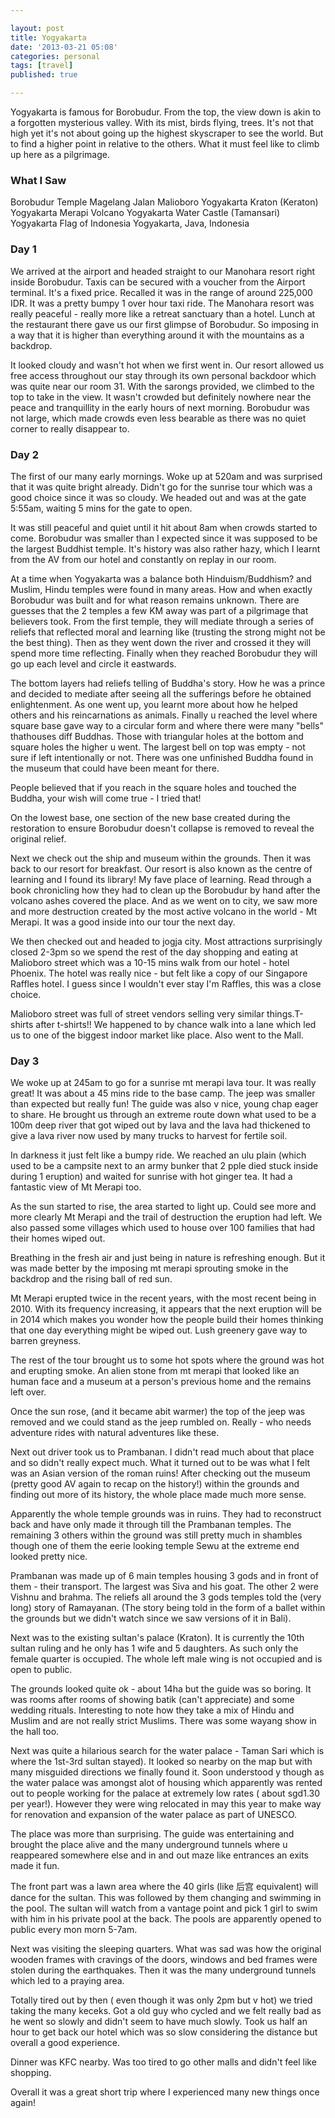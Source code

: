 ```yaml
---

layout: post
title: Yogyakarta
date: '2013-03-21 05:08'
categories: personal
tags: [travel]
published: true

---
```



Yogyakarta is famous for Borobudur. From the top, the view down is akin to a forgotten mysterious valley. With its mist, birds flying, trees. It's not that high yet it's not about going up the highest skyscraper to see the world. But to find a higher point in relative to the others. What it must feel like to climb up here as a pilgrimage.
<h3>What I Saw</h3>
Borobudur Temple Magelang
Jalan Malioboro Yogyakarta
Kraton (Keraton) Yogyakarta
Merapi Volcano Yogyakarta
Water Castle (Tamansari) Yogyakarta
Flag of Indonesia Yogyakarta, Java, Indonesia

<h3>Day 1</h3>
We arrived at the airport and headed straight to our Manohara resort right inside Borobudur. Taxis can be secured with a voucher from the Airport terminal. It's a fixed price. Recalled it was in the range of around 225,000 IDR. It was a pretty bumpy 1 over hour taxi ride. The Manohara resort was really peaceful - really more like a retreat sanctuary than a hotel. Lunch at the restaurant there gave us our first glimpse of Borobudur. So imposing in a way that it is higher than everything around it with the mountains as a backdrop.
 
It looked cloudy and wasn't hot when we first went in. Our resort allowed us free access throughout our stay through its own personal backdoor which was quite near our room 31. With the sarongs provided, we climbed to the top to take in the view. It wasn't crowded but definitely nowhere near the peace and tranquillity in the early hours of next morning. Borobudur was not large, which made crowds even less bearable as there was no quiet corner to really disappear to.
<h3>Day 2</h3>
The first of our many early mornings. Woke up at 520am and was surprised that it was quite bright already. Didn't go for the sunrise tour which was a good choice since it was so cloudy. We headed out and was at the gate 5:55am, waiting 5 mins for the gate to open.
 
It was still peaceful and quiet until it hit about 8am when crowds started to come. Borobudur was smaller than I expected since it was supposed to be the largest Buddhist temple. It's history was also rather hazy, which I learnt from the AV from our hotel and constantly on replay in our room.
 
At a time when Yogyakarta was a balance both Hinduism/Buddhism? and Muslim, Hindu temples were found in many areas. How and when exactly Borobudur was built and for what reason remains unknown. There are guesses that the 2 temples a few KM away was part of a pilgrimage that believers took. From the first temple, they will mediate through a series of reliefs that reflected moral and learning like (trusting the strong might not be the best thing). Then as they went down the river and crossed it they will spend more time reflecting. Finally when they reached Borobudur they will go up each level and circle it eastwards.
 
The bottom layers had reliefs telling of Buddha's story. How he was a prince and decided to mediate after seeing all the sufferings before he obtained enlightenment. As one went up, you learnt more about how he helped others and his reincarnations as animals. Finally u reached the level where square base gave way to a circular form and where there were many "bells" thathouses diff Buddhas. Those with triangular holes at the bottom and square holes the higher u went. The largest bell on top was empty - not sure if left intentionally or not. There was one unfinished Buddha found in the museum that could have been meant for there.
 
People believed that if you reach in the square holes and touched the Buddha, your wish will come true - I tried that!
 
On the lowest base, one section of the new base created during the restoration to ensure Borobudur doesn't collapse is removed to reveal the original relief.
 
Next we check out the ship and museum within the grounds. Then it was back to our resort for breakfast. Our resort is also known as the centre of learning and I found its library! My fave place of learning. Read through a book chronicling how they had to clean up the Borobudur by hand after the volcano ashes covered the place. And as we went on to city, we saw more and more destruction created by the most active volcano in the world - Mt Merapi. It was a good inside into our tour the next day.
 
We then checked out and headed to jogja city. Most attractions surprisingly closed 2-3pm so we spend the rest of the day shopping and eating at Malioboro street which was a 10-15 mins walk from our hotel - hotel Phoenix. The hotel was really nice - but felt like a copy of our Singapore Raffles hotel. I guess since I wouldn't ever stay I'm Raffles, this was a close choice.
 
Malioboro street was full of street vendors selling very similar things.T-shirts after t-shirts!! We happened to by chance walk into a lane which led us to one of the biggest indoor market like place. Also went to the Mall.
<h3>Day 3</h3>
We woke up at 245am to go for a sunrise mt merapi lava tour. It was really great! It was about a 45 mins ride to the base camp. The jeep was smaller than expected but really fun! The guide was also v nice, young chap eager to share. He brought us through an extreme route down what used to be a 100m deep river that got wiped out by lava and the lava had thickened to give a lava river now used by many trucks to harvest for fertile soil.
 
In darkness it just felt like a bumpy ride. We reached an ulu plain (which used to be a campsite next to an army bunker that 2 pple died stuck inside during 1 eruption) and waited for sunrise with hot ginger tea. It had a fantastic view of Mt Merapi too.
 
As the sun started to rise, the area started to light up. Could see more and more clearly Mt Merapi and the trail of destruction the eruption had left. We also passed some villages which used to house over 100 families that had their homes wiped out.
 
Breathing in the fresh air and just being in nature is refreshing enough. But it was made better by the imposing mt merapi sprouting smoke in the backdrop and the rising ball of red sun.
 
Mt Merapi erupted twice in the recent years, with the most recent being in 2010. With its frequency increasing, it appears that the next eruption will be in 2014 which makes you wonder how the people build their homes thinking that one day everything might be wiped out. Lush greenery gave way to barren greyness.
 
The rest of the tour brought us to some hot spots where the ground was hot and erupting smoke. An alien stone from mt merapi that looked like an human face and a museum at a person's previous home and the remains left over.
 
Once the sun rose, (and it became abit warmer) the top of the jeep was removed and we could stand as the jeep rumbled on. Really - who needs adventure rides with natural adventures like these.
 
Next out driver took us to Prambanan. I didn't read much about that place and so didn't really expect much. What it turned out to be was what I felt was an Asian version of the roman ruins! After checking out the museum (pretty good AV again to recap on the history!) within the grounds and finding out more of its history, the whole place made much more sense.
 
Apparently the whole temple grounds was in ruins. They had to reconstruct back and have only made it through till the Prambanan temples. The remaining 3 others within the ground was still pretty much in shambles though one of them the eerie looking temple Sewu at the extreme end looked pretty nice.
 
Prambanan was made up of 6 main temples housing 3 gods and in front of them - their transport. The largest was Siva and his goat. The other 2 were Vishnu and brahma. The reliefs all around the 3 gods temples told the (very long) story of Ramayanan. (The story being told in the form of a ballet within the grounds but we didn't watch since we saw versions of it in Bali).
 
Next was to the existing sultan's palace (Kraton). It is currently the 10th sultan ruling and he only has 1 wife and 5 daughters. As such only the female quarter is occupied. The whole left male wing is not occupied and is open to public.
 
The grounds looked quite ok - about 14ha but the guide was so boring. It was rooms after rooms of showing batik (can't appreciate) and some wedding rituals. Interesting to note how they take a mix of Hindu and Muslim and are not really strict Muslims. There was some wayang show in the hall too.
 
Next was quite a hilarious search for the water palace - Taman Sari which is where the 1st-3rd sultan stayed). It looked so nearby on the map but with many misguided directions we finally found it. Soon understood y though as the water palace was amongst alot of housing which apparently was rented out to people working for the palace at extremely low rates ( about sgd1.30 per year!). However they were wing relocated in may this year to make way for renovation and expansion of the water palace as part of UNESCO.
 
The place was more than surprising. The guide was entertaining and brought the place alive and the many underground tunnels where u reappeared somewhere else and in and out maze like entrances an exits made it fun.
 
The front part was a lawn area where the 40 girls (like 后宫 equivalent) will dance for the sultan. This was followed by them changing and swimming in the pool. The sultan will watch from a vantage point and pick 1 girl to swim with him in his private pool at the back. The pools are apparently opened to public every mon morn 5-7am.
 
Next was visiting the sleeping quarters. What was sad was how the original wooden frames with cravings of the doors, windows and bed frames were stolen during the earthquakes. Then it was the many underground tunnels which led to a praying area.
 
Totally tired out by then ( even though it was only 2pm but v hot) we tried taking the many keceks. Got a old guy who cycled and we felt really bad as he went so slowly and didn't seem to have much slowly. Took us half an hour to get back our hotel which was so slow considering the distance but overall a good experience.
 
Dinner was KFC nearby. Was too tired to go other malls and didn't feel like shopping.
 
Overall it was a great short trip where I experienced many new things once again!


